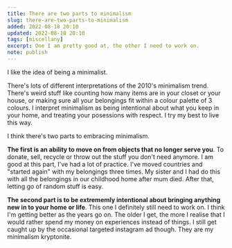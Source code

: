 ```yaml
---
title: There are two parts to minimalism
slug: there-are-two-parts-to-minimalism
added: 2022-08-18 20:10
updated: 2022-08-18 20:10
tags: [miscellany]
excerpt: One I am pretty good at, the other I need to work on.
note: publish
---
```


I like the idea of being a minimalist.

There's lots of different interpretations of the 2010's minimalism trend. There's weird stuff like counting how many items are in your closet or your house, or making sure all your belongings fit within a colour palette of 3 colours. I interpret minimalism as being intentional about what you keep in your home, and treating your posessions with respect. I try my best to live this way.

I think there's two parts to embracing minimalism.

**The first is an ability to move on from objects that no longer serve you**. To donate, sell, recycle or throw out the stuff you don't need anymore. I am good at this part, I've had a lot of practice. I've moved countries and "started again" with my belongings three times. My sister and I had do this with all the belongings in our childhood home after mum died. After that, letting go of random stuff is easy.

**The second part is to be extrememly intentional about bringing anything new in to your home or life**. This one I definitely still need to work on. I think I'm getting better as the years go on. The older I get, the more I realise that I would rather spend my money on experiences instead of things. I still get caught up by the occasional targeted instagram ad though.
They are my minimalism kryptonite.

